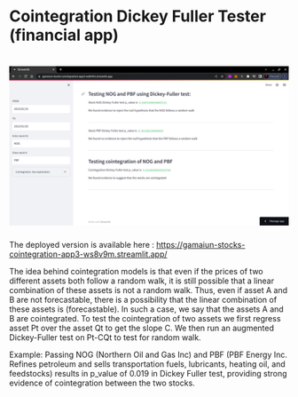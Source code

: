 # Cointegration Dickey Fuller Tester (financial app)

# ![Cointegration Dickey Fuller Tester (financial app)](https://github.com/gamaiun/stocks_cointegration/blob/main/Screenshot%20from%202023-01-02%2017-56-59.png)

The deployed version is available here : https://gamaiun-stocks-cointegration-app3-ws8v9m.streamlit.app/

The idea behind cointegration models is that even if the prices of two different assets both follow a random walk, it is still possible that a linear combination of these assets is not a random walk. Thus, even if asset A and B are not forecastable, there is a possibility that the linear combination of these assets is (forecastable). In such a case, we say that the assets A and B are cointegrated. To test the cointegration of two assets we first regress asset Pt over the asset Qt to get the slope C. We then run an augmented Dickey-Fuller test on Pt-CQt to test for random walk.

Example: 
Passing NOG (Northern Oil and Gas Inc) and PBF (PBF Energy Inc. Refines petroleum and sells transportation fuels, lubricants, heating oil, and feedstocks) results in p_value of 0.019 in Dickey Fuller test, providing strong evidence of cointegration between the two stocks. 
